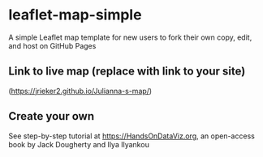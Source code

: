 # leaflet-map-simple
A simple Leaflet map template for new users to fork their own copy, edit, and host on GitHub Pages

## Link to live map (replace with link to your site)
(https://jrieker2.github.io/Julianna-s-map/)

## Create your own
See step-by-step tutorial at https://HandsOnDataViz.org, an open-access book by Jack Dougherty and Ilya Ilyankou
